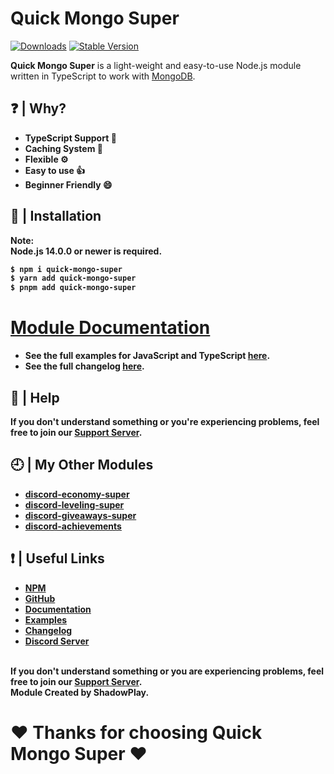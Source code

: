 # Quick Mongo Super
[![Downloads](https://img.shields.io/npm/dt/quick-mongo-super?style=for-the-badge)](https://www.npmjs.com/package/quick-mongo-super)
[![Stable Version](https://img.shields.io/npm/v/quick-mongo-super?style=for-the-badge)](https://www.npmjs.com/package/quick-mongo-super)

<b>Quick Mongo Super</b> is a light-weight and easy-to-use Node.js module written in TypeScript to work with [MongoDB](https://mongodb.com/).

## ❓ | Why?
<ul>
<li><b>TypeScript Support 📘</b></li>
<li><b>Caching System 📜</b></li>
<li><b>Flexible ⚙️</b></li>
<li><b>Easy to use 👍</b></li>
<li><b>Beginner Friendly 😄</b></li>
</ul>

## 📂 | Installation
<b>Note:</br><b>
<b>Node.js 14.0.0 or newer is required.</b><br>
```bash
$ npm i quick-mongo-super
$ yarn add quick-mongo-super
$ pnpm add quick-mongo-super
```

# [Module Documentation](docs/README.md)

- See the full examples for JavaScript and TypeScript [here](https://github.com/shadowplay1/quick-mongo-super/tree/main/examples).
- See the full changelog [here](changelog.md).


## 🤔 | Help
<b>If you don't understand something or you're experiencing problems, feel free to join our <a href="https://discord.gg/4pWKq8vUnb">Support Server</a>.</b>

## 🕘 | My Other Modules
<ul>
<li><b><a href="https://www.npmjs.com/package/discord-economy-super">discord-economy-super</a></b></li>
<li><b><a href="https://www.npmjs.com/package/discord-leveling-super">discord-leveling-super</a></b></li>
<li><b><a href="https://www.npmjs.com/package/discord-giveaways-super">discord-giveaways-super</a></b></li>
<li><b><a href="https://www.npmjs.com/package/discord-achievements">discord-achievements</a></b></li>
</ul>

## ❗ | Useful Links
<ul>
<li><b><a href="https://www.npmjs.com/package/quick-mongo-super">NPM</a></b></li>
<li><b><a href="https://github.com/shadowplay1/quick-mongo-super">GitHub</a></b></li>
<li><b><a href="https://github.com/shadowplay1/quick-mongo-super/tree/main/docs">Documentation</a></b></li>
<li><b><a href="https://github.com/shadowplay1/quick-mongo-super/tree/main/examples">Examples</a></b></li>
<li><b><a href="https://github.com/shadowplay1/quick-mongo-super/blob/main/changelog.md">Changelog</a></b></li>
<li><b><a href="https://discord.gg/4pWKq8vUnb">Discord Server</a></b></li>
</ul>
<br>
<b>If you don't understand something or you are experiencing problems, feel free to join our <a href="https://discord.gg/4pWKq8vUnb">Support Server</a>.</b>
<br>
<b>Module Created by ShadowPlay.</b>

# ❤️ Thanks for choosing Quick Mongo Super ❤️
